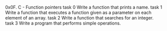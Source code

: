 0x0F. C - Function pointers
task 0 Write a function that prints a name.
task 1 Write a function that executes a function given as a parameter on each element of an array.
task 2 Write a function that searches for an integer.
task 3 Write a program that performs simple operations.
